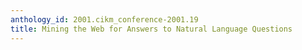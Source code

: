 ```yaml
---
anthology_id: 2001.cikm_conference-2001.19
title: Mining the Web for Answers to Natural Language Questions
---
```

